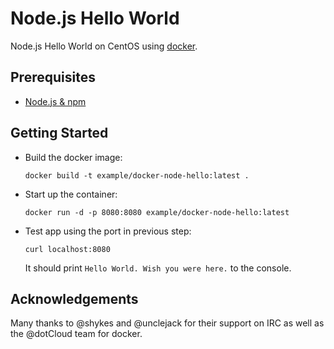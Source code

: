 # Node.js Hello World

Node.js Hello World on CentOS using [docker][].

## Prerequisites

- [Node.js & npm][node-js-download]

## Getting Started

-   Build the docker image:

        docker build -t example/docker-node-hello:latest .

-   Start up the container:

        docker run -d -p 8080:8080 example/docker-node-hello:latest

-   Test app using the port in previous step:

        curl localhost:8080

    It should print `Hello World. Wish you were here.` to the console.

## Acknowledgements

Many thanks to @shykes and @unclejack for their support on IRC as well as the
@dotCloud team for docker.


[node-js-download]: http://nodejs.org/download/
[docker]: http://docker.io
